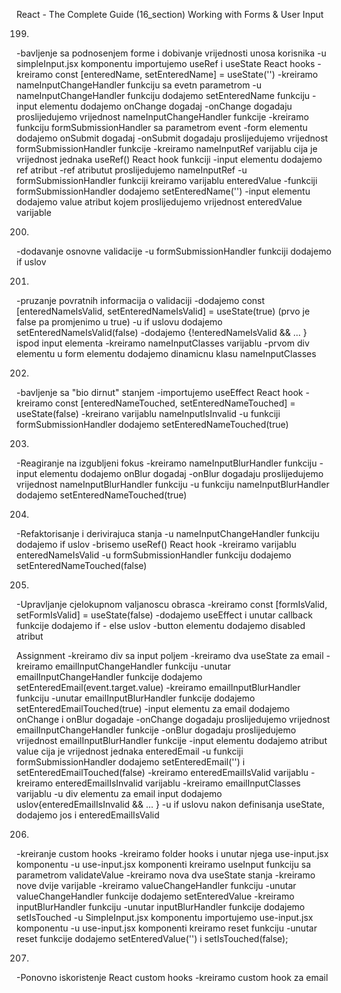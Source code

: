 React - The Complete Guide  (16_section)
Working with Forms & User Input

199. 
-bavljenje sa podnosenjem forme i dobivanje vrijednosti unosa korisnika
-u simpleInput.jsx komponentu importujemo useRef i useState React hooks
-kreiramo const [enteredName, setEnteredName] = useState('')
-kreiramo nameInputChangeHandler funkciju sa evetn parametrom
-u nameInputChangeHandler funkciju dodajemo setEnteredName funkciju
-input elementu dodajemo onChange dogadaj 
-onChange dogadaju proslijedujemo vrijednost nameInputChangeHandler funkcije
-kreiramo funkciju formSubmissionHandler sa parametrom event
-form elementu dodajemo onSubmit dogadaj
-onSubmit dogadaju proslijedujemo vrijednost formSubmissionHandler funkcije
-kreiramo nameInputRef varijablu cija je vrijednost jednaka useRef() React hook funkciji
-input elementu dodajemo ref atribut
-ref atributut proslijedujemo nameInputRef
-u formSubmissionHandler funkciji kreiramo varijablu enteredValue 
-funkciji formSubmissionHandler dodajemo setEnteredName('')
-input elementu dodajemo value atribut kojem proslijedujemo vrijednost enteredValue varijable


200. 
-dodavanje osnovne validacije
-u formSubmissionHandler funkciji dodajemo if uslov


201. 
-pruzanje povratnih informacija o validaciji
-dodajemo const [enteredNameIsValid, setEnteredNameIsValid] = useState(true) (prvo je false pa promjenimo u true)
-u if uslovu dodajemo setEnteredNameIsValid(false)
-dodajemo {!enteredNameIsValid && ... } ispod input elementa
-kreiramo nameInputClasses varijablu 
-prvom div elementu u form elementu dodajemo dinamicnu klasu nameInputClasses


202. 
-bavljenje sa "bio dirnut" stanjem
-importujemo useEffect React hook
-kreiramo const [enteredNameTouched, setEnteredNameTouched] = useState(false)
-kreirano varijablu nameInputIsInvalid
-u funkciji formSubmissionHandler dodajemo setEnteredNameTouched(true)


203. 
-Reagiranje na izgubljeni fokus
-kreiramo nameInputBlurHandler funkciju
-input elementu dodajemo onBlur dogadaj
-onBlur dogadaju proslijedujemo vrijednost nameInputBlurHandler funkciju
-u funkciju nameInputBlurHandler dodajemo setEnteredNameTouched(true)


204. 
-Refaktorisanje i derivirajuca stanja
-u nameInputChangeHandler funkciju dodajemo if uslov
-brisemo useRef() React hook
-kreiramo varijablu enteredNameIsValid
-u formSubmissionHandler funkciju dodajemo setEnteredNameTouched(false)


205. 
-Upravljanje cjelokupnom valjanoscu obrasca
-kreiramo const [formIsValid, setFormIsValid] = useState(false)
-dodajemo useEffect i unutar callback funkcije dodajemo if - else uslov
-button elementu dodajemo disabled atribut


Assignment
-kreiramo div sa input poljem
-kreiramo dva useState za email
-kreiramo emailInputChangeHandler funkciju
-unutar emailInputChangeHandler funkcije dodajemo setEnteredEmail(event.target.value)
-kreiramo emailInputBlurHandler funkciju
-unutar emailInputBlurHandler funkcije dodajemo setEnteredEmailTouched(true)
-input elementu za email dodajemo onChange i onBlur dogadaje
-onChange dogadaju proslijedujemo vrijednost emailInputChangeHandler funkcije
-onBlur dogadaju proslijedujemo vrijednost emailInputBlurHandler funkcije
-input elementu dodajemo atribut value cija je vrijednost jednaka enteredEmail
-u funkciji formSubmissionHandler dodajemo setEnteredEmail('') i setEnteredEmailTouched(false)
-kreiramo enteredEmailIsValid varijablu
-kreiramo enteredEmailIsInvalid varijablu
-kreiramo emailInputClasses varijablu
-u div elementu za email input dodajemo uslov{enteredEmailIsInvalid && ... }
-u if uslovu nakon definisanja useState, dodajemo jos i enteredEmailIsValid


206. 
-kreiranje custom hooks
-kreiramo folder hooks i unutar njega use-input.jsx komponentu
-u use-input.jsx komponenti kreiramo useInput funkciju sa parametrom validateValue
-kreiramo nova dva useState stanja
-kreiramo nove dvije varijable
-kreiramo valueChangeHandler funkciju
-unutar valueChangeHandler funkcije dodajemo setEnteredValue
-kreiramo inputBlurHandler funkciju
-unutar inputBlurHandler funkcije dodajemo setIsTouched
-u SimpleInput.jsx komponentu importujemo use-input.jsx komponentu
-u use-input.jsx komponenti kreiramo reset funkciju
-unutar reset funkcije dodajemo setEnteredValue('') i setIsTouched(false);


207. 
-Ponovno iskoristenje React custom hooks
-kreiramo custom hook za email

 